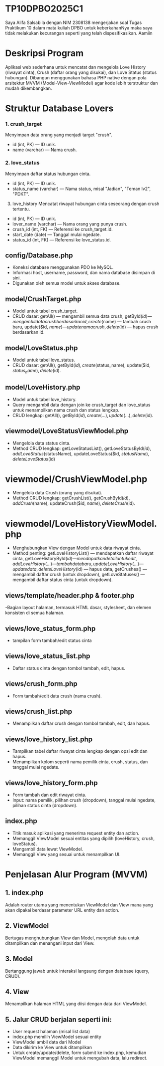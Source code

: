 # TP10DPBO2025C1
Saya Alifa Salsabila dengan NIM 2308138 mengerjakan soal Tugas Praktikum 10 dalam mata kuliah DPBO untuk keberkahanNya maka saya tidak melakukan kecurangan seperti yang telah dispesifikasikan. Aamiin

# Deskripsi Program
Aplikasi web sederhana untuk mencatat dan mengelola Love History (riwayat cinta), Crush (daftar orang yang disukai), dan Love Status (status hubungan).
Dibangun menggunakan bahasa PHP native dengan pola arsitektur MVVM (Model-View-ViewModel) agar kode lebih terstruktur dan mudah dikembangkan.

# Struktur Database Lovers

### 1. crush_target
Menyimpan data orang yang menjadi target "crush".
- id (int, PK) — ID unik.
- name (varchar) — Nama crush.

### 2. love_status
Menyimpan daftar status hubungan cinta.
- id (int, PK) — ID unik.
- status_name (varchar) — Nama status, misal "Jadian", "Teman lv2", "PDKT".

3. love_history
Mencatat riwayat hubungan cinta seseorang dengan crush tertentu.
- id (int, PK) — ID unik.
- lover_name (varchar) — Nama orang yang punya crush.
- crush_id (int, FK) — Referensi ke crush_target.id.
- start_date (date) — Tanggal mulai ngedate.
- status_id (int, FK) — Referensi ke love_status.id.

## config/Database.php
- Koneksi database menggunakan PDO ke MySQL.
- Informasi host, username, password, dan nama database disimpan di sini.
- Digunakan oleh semua model untuk akses database.

## model/CrushTarget.php
- Model untuk tabel crush_target.
- CRUD dasar: getAll() — mengambil semua data crush, getById($id) — mengambil data crush berdasarkan id, create($name) — tambah crush baru, update($id, $name) — update nama crush, delete($id) — hapus crush berdasarkan id.

## model/LoveStatus.php
- Model untuk tabel love_status.
- CRUD dasar: getAll(), getById($id), create($status_name), update($id, $status_name), delete($id).

## model/LoveHistory.php
- Model untuk tabel love_history.
- Query mengambil data dengan join ke crush_target dan love_status untuk menampilkan nama crush dan status lengkap.
- CRUD lengkap: getAll(), getById($id), create(...), update(...), delete($id).

## viewmodel/LoveStatusViewModel.php
- Mengelola data status cinta.
- Method CRUD lengkap: getLoveStatusList(), getLoveStatusById($id), addLoveStatus($statusName), updateLoveStatus($id, $statusName), deleteLoveStatus($id)

# viewmodel/CrushViewModel.php
- Mengelola data Crush (orang yang disukai).
- Method CRUD lengkap: getCrushList(), getCrushById($id), addCrush($name), updateCrush($id, $name), deleteCrush($id).

# viewmodel/LoveHistoryViewModel.php
- Menghubungkan View dengan Model untuk data riwayat cinta.
- Method penting: getLoveHistoryList() — mendapatkan daftar riwayat cinta, getLoveHistoryById($id) — mendapatkan detail untuk edit, addLoveHistory(...) — tambah data baru, updateLoveHistory(...) — update data, deleteLoveHistory($id) — hapus data, getCrushes() — mengambil daftar crush (untuk dropdown), getLoveStatuses() — mengambil daftar status cinta (untuk dropdown).

## views/template/header.php & footer.php
-Bagian layout halaman, termasuk HTML dasar, stylesheet, dan elemen konsisten di semua halaman.

## views/love_status_form.php
- tampilan form tambah/edit status cinta

## views/love_status_list.php
- Daftar status cinta dengan tombol tambah, edit, hapus.

## views/crush_form.php
- Form tambah/edit data crush (nama crush).

## views/crush_list.php
- Menampilkan daftar crush dengan tombol tambah, edit, dan hapus.

## views/love_history_list.php
- Tampilkan tabel daftar riwayat cinta lengkap dengan opsi edit dan hapus.
- Menampilkan kolom seperti nama pemilik cinta, crush, status, dan tanggal mulai ngedate.

## views/love_history_form.php
- Form tambah dan edit riwayat cinta.
- Input: nama pemilik, pilihan crush (dropdown), tanggal mulai ngedate, pilihan status cinta (dropdown).

## index.php
- Titik masuk aplikasi yang menerima request entity dan action.
- Memanggil ViewModel sesuai entitas yang dipilih (loveHistory, crush, loveStatus).
- Mengambil data lewat ViewModel.
- Memanggil View yang sesuai untuk menampilkan UI.

# Penjelasan Alur Program (MVVM)

## 1. index.php 
Adalah router utama yang menentukan ViewModel dan View mana yang akan dipakai berdasar parameter URL entity dan action.

## 2. ViewModel
Bertugas menghubungkan View dan Model, mengolah data untuk ditampilkan dan menangani input dari View.

## 3. Model 
Bertanggung jawab untuk interaksi langsung dengan database (query, CRUD).

## 4. View
Menampilkan halaman HTML yang diisi dengan data dari ViewModel.

## 5. Jalur CRUD berjalan seperti ini:
- User request halaman (misal list data)
- index.php memilih ViewModel sesuai entity
- ViewModel ambil data dari Model
- Data dikirim ke View untuk ditampilkan
- Untuk create/update/delete, form submit ke index.php, kemudian ViewModel memanggil Model untuk mengubah data, lalu redirect.
